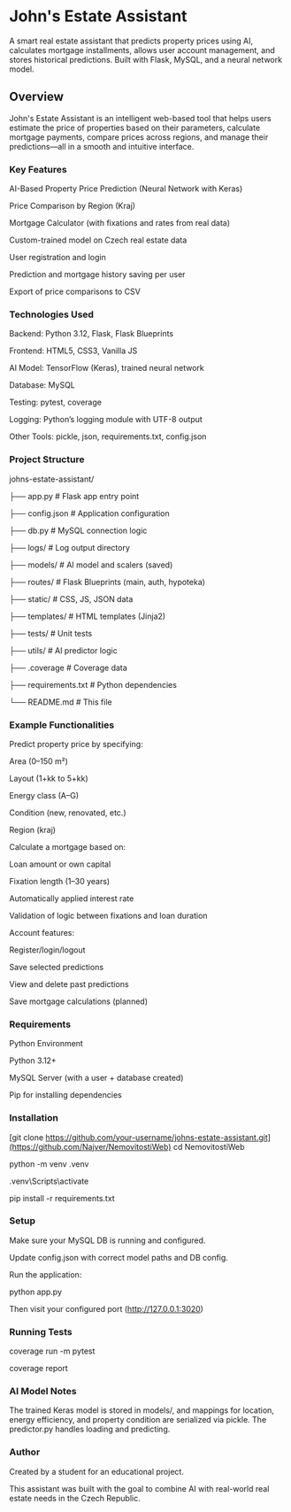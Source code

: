 # John's Estate Assistant

A smart real estate assistant that predicts property prices using AI, calculates mortgage installments, allows user account management, and stores historical predictions. Built with Flask, MySQL, and a neural network model.

## Overview

John's Estate Assistant is an intelligent web-based tool that helps users estimate the price of properties based on their parameters, calculate mortgage payments, compare prices across regions, and manage their predictions—all in a smooth and intuitive interface.

### Key Features

AI-Based Property Price Prediction (Neural Network with Keras)

Price Comparison by Region (Kraj)

Mortgage Calculator (with fixations and rates from real data)

Custom-trained model on Czech real estate data

User registration and login

Prediction and mortgage history saving per user

Export of price comparisons to CSV


### Technologies Used

Backend: Python 3.12, Flask, Flask Blueprints

Frontend: HTML5, CSS3, Vanilla JS

AI Model: TensorFlow (Keras), trained neural network

Database: MySQL

Testing: pytest, coverage

Logging: Python’s logging module with UTF-8 output

Other Tools: pickle, json, requirements.txt, config.json

### Project Structure
johns-estate-assistant/

├── app.py                     # Flask app entry point

├── config.json                # Application configuration

├── db.py                      # MySQL connection logic

├── logs/                      # Log output directory

├── models/                    # AI model and scalers (saved)

├── routes/                    # Flask Blueprints (main, auth, hypoteka)

├── static/                    # CSS, JS, JSON data

├── templates/                 # HTML templates (Jinja2)

├── tests/                     # Unit tests

├── utils/                     # AI predictor logic

├── .coverage                  # Coverage data

├── requirements.txt           # Python dependencies

└── README.md                  # This file

### Example Functionalities
Predict property price by specifying:

Area (0–150 m²)

Layout (1+kk to 5+kk)

Energy class (A–G)

Condition (new, renovated, etc.)

Region (kraj)

Calculate a mortgage based on:

Loan amount or own capital

Fixation length (1–30 years)

Automatically applied interest rate

Validation of logic between fixations and loan duration

Account features:

Register/login/logout

Save selected predictions

View and delete past predictions

Save mortgage calculations (planned)

### Requirements

Python Environment

Python 3.12+

MySQL Server (with a user + database created)

Pip for installing dependencies

### Installation

[git clone https://github.com/your-username/johns-estate-assistant.git](https://github.com/Najver/NemovitostiWeb)
cd NemovitostiWeb

python -m venv .venv

.venv\Scripts\activate

pip install -r requirements.txt

### Setup

Make sure your MySQL DB is running and configured.

Update config.json with correct model paths and DB config.

Run the application:

python app.py

Then visit your configured port (http://127.0.0.1:3020)

### Running Tests

coverage run -m pytest

coverage report

### AI Model Notes

The trained Keras model is stored in models/, and mappings for location, energy efficiency, and property condition are serialized via pickle. The predictor.py handles loading and predicting.

### Author

Created by a student for an educational project.

This assistant was built with the goal to combine AI with real-world real estate needs in the Czech Republic.

